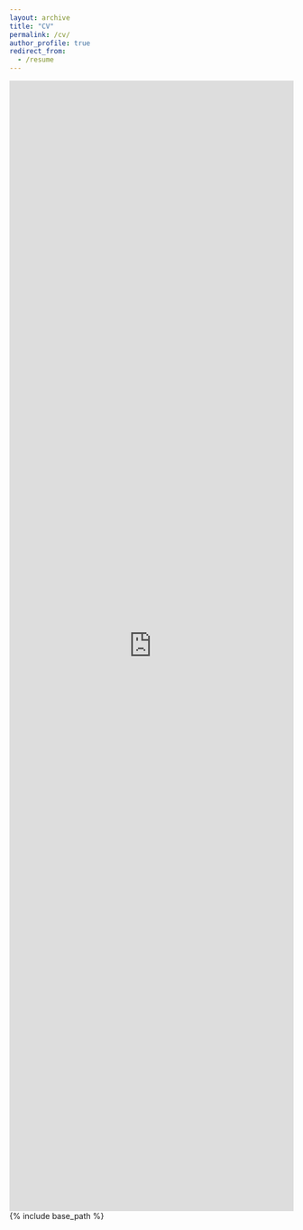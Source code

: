 ```yaml
---
layout: archive
title: "CV"
permalink: /cv/
author_profile: true
redirect_from:
  - /resume
---
```

<center><iframe src="https://docs.google.com/document/d/e/2PACX-1vSVVtEQTHxGWjQPTnpU0fw08ADqGmOKxc7gLvDliDmcGfbFU8eRgfHWVMPnJ2Q8iXrRKRBPxmVo-McY/pub?embedded=true" width="100%" height="2000px" frameBorder="0" ></iframe></center>
{% include base_path %}
